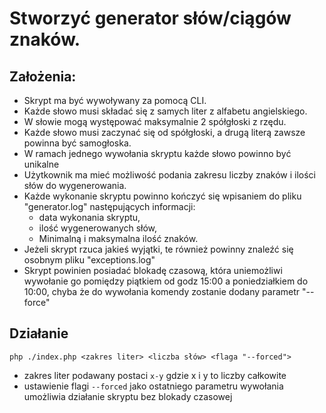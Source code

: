 # Stworzyć generator słów/ciągów znaków.

## Założenia:
- Skrypt ma być wywoływany za pomocą CLI.
- Każde słowo musi składać się z samych liter z alfabetu angielskiego.
- W słowie mogą występować maksymalnie 2 spółgłoski z rzędu. 
- Każde słowo musi zaczynać się od spółgłoski, a drugą literą zawsze powinna być samogłoska.
- W ramach jednego wywołania skryptu każde słowo powinno być unikalne  
- Użytkownik ma mieć możliwość podania zakresu liczby znaków i ilości słów do wygenerowania.
- Każde wykonanie skryptu powinno kończyć się wpisaniem do pliku "generator.log" następujących informacji:
    - data wykonania skryptu,
    - ilość wygenerowanych słów,
    - Minimalną i maksymalna ilość znaków.
- Jeżeli skrypt rzuca jakieś wyjątki, te również powinny znaleźć się osobnym pliku "exceptions.log"
- Skrypt powinien posiadać blokadę czasową, która uniemożliwi wywołanie go pomiędzy piątkiem od godz 15:00 a poniedziałkiem do 10:00, chyba że do wywołania komendy zostanie dodany parametr "--force"
## Działanie
`php ./index.php <zakres liter> <liczba słów> <flaga "--forced"> `
- zakres liter podawany  postaci `x-y` gdzie x i y to liczby całkowite
- ustawienie flagi `--forced` jako ostatniego parametru wywołania umożliwia działanie skryptu bez blokady czasowej
